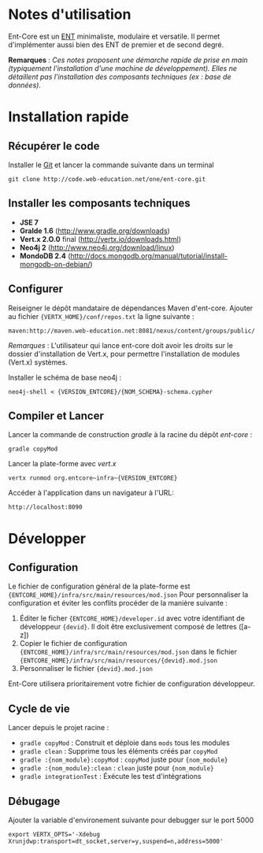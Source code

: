 Notes d'utilisation
====================

Ent-Core est un [ENT](https://fr.wikipedia.org/wiki/Espace_num%C3%A9rique_de_travail) minimaliste,
modulaire et versatile. Il permet d'implémenter aussi bien des ENT de premier et de second degré.

**Remarques** : _Ces notes proposent une démarche rapide de prise en main (typiquement l'installation d'une machine de développement).
Elles ne détaillent pas l'installation des composants techniques (ex : base de données)._

# Installation rapide

## Récupérer le code

Installer le [Git](http://git-scm.com/) et lancer la commande suivante dans un terminal

	git clone http://code.web-education.net/one/ent-core.git

## Installer les composants techniques

* __JSE 7__
* __Gralde 1.6__ (http://www.gradle.org/downloads)
* __Vert.x 2.O.0__ final (http://vertx.io/downloads.html)
* __Neo4j 2__ (http://www.neo4j.org/download/linux)
* __MondoDB 2.4__ (http://docs.mongodb.org/manual/tutorial/install-mongodb-on-debian/)

## Configurer

Reiseigner le dépôt mandataire de dépendances Maven d'ent-core.
Ajouter au fichier `{VERTX_HOME}/conf/repos.txt` la ligne suivante :

	maven:http://maven.web-education.net:8081/nexus/content/groups/public/

_Remarques_ : L'utilisateur qui lance ent-core doit avoir les droits sur le dossier d'installation de Vert.x,
pour permettre l'installation de modules (Vert.x) systèmes.

Installer le schéma de base neo4j :

	neo4j-shell < {VERSION_ENTCORE}/{NOM_SCHEMA}-schema.cypher

## Compiler et Lancer

Lancer la commande de construction _gradle_ à la racine du dépôt _ent-core_ :

	gradle copyMod

Lancer la plate-forme avec _vert.x_

	vertx runmod org.entcore~infra~{VERSION_ENTCORE}

Accéder à l'application dans un navigateur à l'URL:

	http://localhost:8090

# Développer

## Configuration

Le fichier de configuration général de la plate-forme est `{ENTCORE_HOME}/infra/src/main/resources/mod.json`
Pour personnaliser la configuration et éviter les conflits procéder de la manière suivante :

1. Éditer le ficher `{ENTCORE_HOME}/developer.id` avec votre identifiant de développeur `{devid}`.
   Il doit être exclusivement composé de lettres ([a-z])
2. Copier le fichier de configuration `{ENTCORE_HOME}/infra/src/main/resources/mod.json`
   dans le fichier `{ENTCORE_HOME}/infra/src/main/resources/{devid}.mod.json`
3. Personnaliser le fichier `{devid}.mod.json`

Ent-Core utilisera prioritairement votre fichier de configuration développeur.

## Cycle de vie

Lancer depuis le projet racine :

* `gradle copyMod` : Construit et déploie dans `mods` tous les modules
* `gradle clean` : Supprime tous les éléments créés par `copyMod`
* `gradle :{nom_module}:copyMod` : `copyMod` juste pour `{nom_module}`
* `gradle :{nom_module}:clean` : `clean` juste pour `{nom_module}`
* `gradle integrationTest` : Éxécute les test d'intégrations

## Débugage

Ajouter la variable d'environement suivante pour debugger sur le port 5000

	export VERTX_OPTS='-Xdebug Xrunjdwp:transport=dt_socket,server=y,suspend=n,address=5000'
